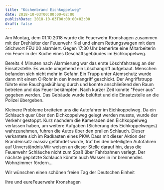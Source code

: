 ```yaml
---
title: "Küchenbrand Eichkoppelweg"
date: 2018-10-03T00:00:00+02:00
publishDate: 2018-10-03T00:00:00+02:00
draft: false
---
```


Am Montag, dem 01.10.2018 wurde die Feuerwehr Kronshagen zusammen mit der Drehleiter der Feuerwehr Kiel und einem Rettungswagen mit dem Stichwort FEU 00 alarmiert. Gegen 17:30 Uhr bemerkte eine Mitarbeiterin ein Feuer in der Küche eines Geschäftsgebäudes im Eichkoppelweg.

<!--more-->

Bereits 4 Minuten nach Alarmierung war das erste Löschfahrzeug an der Einsatzstelle. Es wurde umgehend ein Löschangriff aufgebaut. Menschen befanden sich nicht mehr in Gefahr. Ein Trupp unter Atemschutz wurde dann mit einem C-Rohr in den Innenangriff geschickt. Der Angriffstrupp führte eine Rauchgaskühlung durch und konnte anschließend den Raum betreten und das Feuer bekämpfen. Nach kurzer Zeit konnte "Feuer aus" gegeben werden. Das Gebäude wurde belüftet und die Einsatzstelle an die Polizei übergeben.

Kleinere Probleme breiteten uns die Autofahrer im Eichkoppelweg. Da ein Schlauch quer über den Eichkoppelweg gelegt werden musste, wurde der Verkehr gestoppt. Kurz nachdem die Kameraden den Eichkoppelweg verlassen haben, um weitere Aufgaben (Sicherung des Eichkoppelweges) wahrzunehmen, fuhren die Autos über den prallen Schlauch. Dieser verkantete sich im Radkasten eines PKW. Dass mit dieser Aktion der Brandeinsatz massiv gefährdet wurde, traf bei den beteiligten Autofahren auf Unverständnis.Wir weisen an dieser Stelle darauf hin, dass die Feuerwehr Schläuche nicht zum Spaß über Fahrbahnen verlegt. Der nächste geplatzte Schlauch könnte auch Wasser in ihr brennendes Wohnzimmer fördern...

Wir wünschen einen schönen freien Tag der Deutschen Einheit

Ihre und eureFeuerwehr Kronshagen

